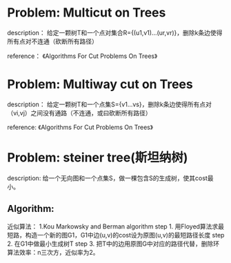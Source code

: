 # Problem: Multicut on Trees

description：
给定一颗树T和一个点对集合R={(u1,v1)...(ur,vr)}，删除k条边使得所有点对不连通（砍断所有路径）

reference：
《Algorithms For Cut Problems On Trees》


# Problem: Multiway cut on Trees

description：
给定一颗树T和一个点集S={v1...vs}，删除k条边使得所有点对（vi,vj）之间没有通路（不连通，或曰砍断所有路径）

reference:
《Algorithms For Cut Problems On Trees》

# Problem: steiner tree(斯坦纳树)

description:
给一个无向图和一个点集S，做一棵包含S的生成树，使其cost最小。

## Algorithm:

近似算法：
1.Kou Markowsky and Berman algorithm
step 1.
用Floyed算法求最短路，构造一个新的图G1，G1中边(u,v)的cost设为原图(u,v)的最短路径长度
step 2.
在G1中做最小生成树T
step 3.
把T中的边用原图G中对应的路径代替，删除环
算法效率：n三次方，近似率为2。
